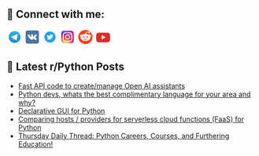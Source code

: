 ## 🔎 Connect with me:
[<img src="https://github.com/bullbesh/bullbesh/blob/main/images/Telegram.png" width="32" height="32" />](https://t.me/bullbesh)
[<img src="https://github.com/bullbesh/bullbesh/blob/main/images/VK.png" width="32" height="32" />](https://vk.com/bullbesh)
[<img src="https://github.com/bullbesh/bullbesh/blob/main/images/Twitter.png" width="32" height="32" />](https://twitter.com/bullbesh1)
[<img src="https://github.com/bullbesh/bullbesh/blob/main/images/Instagram.png" width="32" height="32" />](https://www.instagram.com/bullbesh)
[<img src="https://github.com/bullbesh/bullbesh/blob/main/images/Reddit.png" width="32" height="32" />](https://www.reddit.com/user/bullbesh)
[<img src="https://github.com/bullbesh/bullbesh/blob/main/images/YouTube.png" width="32" height="32" />](https://www.youtube.com/channel/UCtfjRs6uzgq5mfm8S06WTcg)

## 📕 Latest r/Python Posts
<!-- BLOG-POST-LIST:START -->
- [Fast API code to create/manage Open AI assistants](https://www.reddit.com/r/Python/comments/1bepofg/fast_api_code_to_createmanage_open_ai_assistants/)
- [Python devs, whats the best complimentary language for your area and why?](https://www.reddit.com/r/Python/comments/1beks5t/python_devs_whats_the_best_complimentary_language/)
- [Declarative GUI for Python](https://www.reddit.com/r/Python/comments/1bej19d/declarative_gui_for_python/)
- [Comparing hosts / providers for serverless cloud functions &lpar;FaaS&rpar; for Python](https://www.reddit.com/r/Python/comments/1be8p1v/comparing_hosts_providers_for_serverless_cloud/)
- [Thursday Daily Thread: Python Careers, Courses, and Furthering Education!](https://www.reddit.com/r/Python/comments/1be73u2/thursday_daily_thread_python_careers_courses_and/)
<!-- BLOG-POST-LIST:END -->
